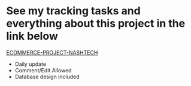 # See my tracking tasks and everything about this project in the link below
[ECOMMERCE-PROJECT-NASHTECH](https://tdboi.notion.site/Task-Tracking-d54ea1b8ecf14472acb7eaaa0ec4a873?pvs=74) 
- Daily update
- Comment/Edit Allowed
- Database design included